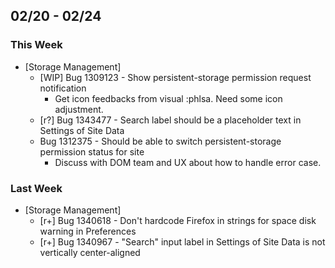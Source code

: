 ## 02/20 - 02/24 ##

### This Week ###
* [Storage Management]
  - [WIP] Bug 1309123 - Show persistent-storage permission request notification
    - Get icon feedbacks from visual :phlsa. Need some icon adjustment.
  - [r?] Bug 1343477 - Search label should be a placeholder text in Settings of Site Data
  - Bug 1312375 - Should be able to switch persistent-storage permission status for site
    - Discuss with DOM team and UX about how to handle error case.

### Last Week ###
* [Storage Management]
  - [r+] Bug 1340618 - Don't hardcode Firefox in strings for space disk warning in Preferences
  - [r+] Bug 1340967 - "Search" input label in Settings of Site Data is not vertically center-aligned
